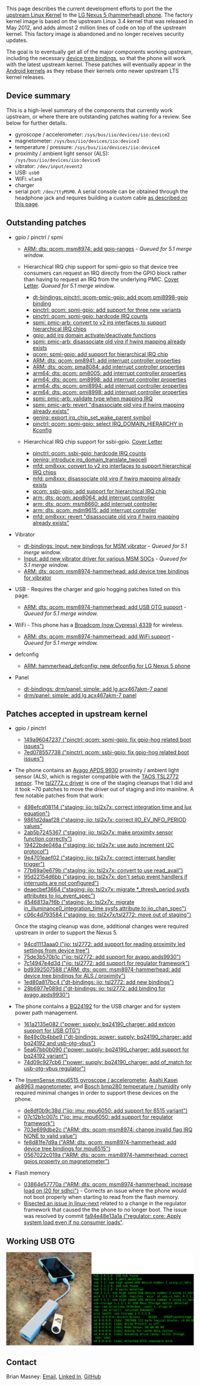 This page describes the current development efforts to port the the
[upstream Linux Kernel](https://www.kernel.org/) to the
[LG Nexus 5 (hammerhead) phone](https://en.wikipedia.org/wiki/Nexus_5). The factory
kernel image is based on the upstream Linux 3.4 kernel that was released in May 2012, and adds
almost 2 million lines of code on top of the upstream kernel. This factory image is abandoned
and no longer receives security updates.

The goal is to eventually get all of the major components working upstream, including the necessary
[device tree bindings](https://elinux.org/images/f/f9/Petazzoni-device-tree-dummies_0.pdf),
so that the phone will work with the latest upstream kernel. These patches will eventually appear
in the [Android kernels](https://android.googlesource.com/kernel/common/) as they rebase their
kernels onto newer upstream LTS kernel releases.

## Device summary

This is a high-level summary of the components that currently work upstream, or where there are
outstanding patches waiting for a review. See below for further details.

- gyroscope / accelerometer: `/sys/bus/iio/devices/iio:device2`
- magnetometer: `/sys/bus/iio/devices/iio:device3`
- temperature / pressure: `/sys/bus/iio/devices/iio:device4`
- proximity / ambient light sensor (ALS): `/sys/bus/iio/devices/iio:device5`
- vibrator: `/dev/input/event2`
- USB: `usb0`
- WiFi: `wlan0`
- charger
- serial port: `/dev/ttyMSM0`. A serial console can be obtained through the headphone jack and
  requires building a custom cable [as described on this page](UART_CABLE.md).

## Outstanding patches

- gpio / pinctrl / spmi

  - [ARM: dts: qcom: msm8974: add gpio-ranges](https://lore.kernel.org/lkml/20181101001149.13453-7-masneyb@onstation.org/) - *Queued for 5.1 merge window.*

  - Hierarchical IRQ chip support for spmi-gpio so that device tree consumers can request an IRQ
    directly from the GPIO block rather than having to request an IRQ from the underlying PMIC.
    [Cover Letter](https://lore.kernel.org/lkml/20190119204252.18370-1-masneyb@onstation.org/).
    *Queued for 5.1 merge window.*

    - [dt-bindings: pinctrl: qcom-pmic-gpio: add qcom,pmi8998-gpio binding](https://lore.kernel.org/lkml/20190119204252.18370-2-masneyb@onstation.org/)
    - [pinctrl: qcom: spmi-gpio: add support for three new variants](https://lore.kernel.org/lkml/20190119204252.18370-3-masneyb@onstation.org/)
    - [pinctrl: qcom: spmi-gpio: hardcode IRQ counts](https://lore.kernel.org/lkml/20190119204252.18370-4-masneyb@onstation.org/)
    - [spmi: pmic-arb: convert to v2 irq interfaces to support hierarchical IRQ chips](https://lore.kernel.org/lkml/20190119204252.18370-5-masneyb@onstation.org/)
    - [gpio: add irq domain activate/deactivate functions](https://lore.kernel.org/lkml/20190119204252.18370-6-masneyb@onstation.org/)
    - [spmi: pmic-arb: disassociate old virq if hwirq mapping already exists](https://lore.kernel.org/lkml/20190119204252.18370-7-masneyb@onstation.org/)
    - [qcom: spmi-gpio: add support for hierarchical IRQ chip](https://lore.kernel.org/lkml/20190119204252.18370-8-masneyb@onstation.org/)
    - [ARM: dts: qcom: pm8941: add interrupt controller properties](https://lore.kernel.org/lkml/20190119204252.18370-9-masneyb@onstation.org/)
    - [ARM: dts: qcom: pma8084: add interrupt controller properties](https://lore.kernel.org/lkml/20190119204252.18370-10-masneyb@onstation.org/)
    - [arm64: dts: qcom: pm8005: add interrupt controller properties](https://lore.kernel.org/lkml/20190119204252.18370-11-masneyb@onstation.org/)
    - [arm64: dts: qcom: pm8998: add interrupt controller properties](https://lore.kernel.org/lkml/20190119204252.18370-12-masneyb@onstation.org/)
    - [arm64: dts: qcom: pmi8994: add interrupt controller properties](https://lore.kernel.org/lkml/20190119204252.18370-13-masneyb@onstation.org/)
    - [arm64: dts: qcom: pmi8998: add interrupt controller properties](https://lore.kernel.org/lkml/20190119204252.18370-14-masneyb@onstation.org/)
    - [spmi: pmic-arb: validate type when mapping IRQ](https://lore.kernel.org/lkml/20190119204252.18370-15-masneyb@onstation.org/)
    - [spmi: pmic-arb: revert "disassociate old virq if hwirq mapping already exists"](https://lore.kernel.org/lkml/20190119204252.18370-16-masneyb@onstation.org/)
    - [genirq: export irq_chip_set_wake_parent symbol](https://lore.kernel.org/lkml/20190204095853.12212-1-masneyb@onstation.org/)
    - [pinctrl: qcom: spmi-gpio: select IRQ_DOMAIN_HIERARCHY in Kconfig](https://lore.kernel.org/lkml/20190204095853.12212-2-masneyb@onstation.org/)

  - Hierarchical IRQ chip support for ssbi-gpio.
    [Cover Letter](https://lore.kernel.org/lkml/20190125162302.14036-1-masneyb@onstation.org/)

    - [pinctrl: qcom: ssbi-gpio: hardcode IRQ counts](https://lore.kernel.org/lkml/20190125162302.14036-2-masneyb@onstation.org/)
    - [genirq: introduce irq_domain_translate_twocell](https://lore.kernel.org/lkml/20190125162302.14036-3-masneyb@onstation.org/)
    - [mfd: pm8xxx: convert to v2 irq interfaces to support hierarchical IRQ chips](https://lore.kernel.org/lkml/20190125162302.14036-4-masneyb@onstation.org/)
    - [mfd: pm8xxx: disassociate old virq if hwirq mapping already exists](https://lore.kernel.org/lkml/20190125162302.14036-5-masneyb@onstation.org/)
    - [qcom: ssbi-gpio: add support for hierarchical IRQ chip](https://lore.kernel.org/lkml/20190125162302.14036-6-masneyb@onstation.org/)
    - [arm: dts: qcom: apq8064: add interrupt controller](https://lore.kernel.org/lkml/20190125162302.14036-7-masneyb@onstation.org/)
    - [arm: dts: qcom: msm8660: add interrupt controller](https://lore.kernel.org/lkml/20190125162302.14036-8-masneyb@onstation.org/)
    - [arm: dts: qcom: mdm9615: add interrupt controller](https://lore.kernel.org/lkml/20190125162302.14036-9-masneyb@onstation.org/)
    - [mfd: pm8xxx: revert "disassociate old virq if hwirq mapping already exists"](https://lore.kernel.org/lkml/20190125162302.14036-10-masneyb@onstation.org/)

- Vibrator

  - [dt-bindings: Input: new bindings for MSM vibrator](https://lore.kernel.org/lkml/20190206013329.18195-2-masneyb@onstation.org/) - *Queued for 5.1 merge window.*
  - [Input: add new vibrator driver for various MSM SOCs](https://lore.kernel.org/lkml/20190206013329.18195-3-masneyb@onstation.org/) - *Queued for 5.1 merge window.*
  - [ARM: dts: qcom: msm8974-hammerhead: add device tree bindings for vibrator](https://lore.kernel.org/lkml/20190206013329.18195-4-masneyb@onstation.org/)

- USB - Requires the charger and gpio hogging patches listed on this page.

  - [ARM: dts: qcom: msm8974-hammerhead: add USB OTG support](https://lore.kernel.org/lkml/20181101001149.13453-8-masneyb@onstation.org/) - *Queued for 5.1 merge window.*

- WiFi - This phone has a [Broadcom (now Cypress) 4339](http://www.cypress.com/file/298016/download)
  for wireless.

  - [ARM: dts: qcom: msm8974-hammerhead: add WiFi support](https://lore.kernel.org/lkml/20181104215034.3677-1-masneyb@onstation.org/) - *Queued for 5.1 merge window.*

- defconfig

  - [ARM: hammerhead_defconfig: new defconfig for LG Nexus 5 phone](https://lore.kernel.org/lkml/20190124161621.24185-1-masneyb@onstation.org/)

- Panel

  - [dt-bindings: drm/panel: simple: add lg,acx467akm-7 panel](https://lore.kernel.org/lkml/20181124200628.24393-1-masneyb@onstation.org/)
  - [drm/panel: simple: add lg,acx467akm-7 panel](https://lore.kernel.org/lkml/20181124200628.24393-2-masneyb@onstation.org/)

## Patches accepted in upstream kernel

- gpio / pinctrl

  - [149a96047237 ("pinctrl: qcom: spmi-gpio: fix gpio-hog related boot issues")](https://git.kernel.org/pub/scm/linux/kernel/git/torvalds/linux.git/commit/?id=149a96047237574b756d872007c006acd0cc6687)
  - [7ed078557738 ("pinctrl: qcom: ssbi-gpio: fix gpio-hog related boot issues")](https://git.kernel.org/pub/scm/linux/kernel/git/torvalds/linux.git/commit/?id=7ed07855773814337b9814f1c3e866df52ebce68)

- The phone contains an [Avago APDS 9930](https://docs.broadcom.com/docs/AV02-3190EN)
  proximity / ambient light sensor (ALS), which is register compatible with the
  [TAOS TSL2772 sensor](https://ams.com/eng/content/download/291503/1066377/file/TSL2772_DS000181_2-00.pdf).
  The [tsl2772.c driver](https://git.kernel.org/pub/scm/linux/kernel/git/torvalds/linux.git/tree/drivers/iio/light/tsl2772.c)
  is one of the staging cleanups that I did and it took ~70 patches to move the driver out of
  staging and into mainline. A few notable patches from that work:

  - [498efcd08114 ("staging: iio: tsl2x7x: correct integration time and lux equation")](https://git.kernel.org/pub/scm/linux/kernel/git/torvalds/linux.git/commit/?id=498efcd08114905074a644bf81f82ce5c62eac43)
  - [9861d2daaf28 ("staging: iio: tsl2x7x: correct IIO_EV_INFO_PERIOD values"](https://git.kernel.org/pub/scm/linux/kernel/git/torvalds/linux.git/commit/?id=9861d2daaf28e7beaa0c655206c595094d47ccd8)
  - [2ab5b7245367 ("staging: iio: tsl2x7x: make proximity sensor function correctly")](https://git.kernel.org/pub/scm/linux/kernel/git/torvalds/linux.git/commit/?id=2ab5b72453672ea18a176925becc40888df435ce)
  - [19422bde046a ("staging: iio: tsl2x7x: use auto increment I2C protocol")](https://git.kernel.org/pub/scm/linux/kernel/git/torvalds/linux.git/commit/?id=19422bde046a7fa549565300d0a4c4dc1e8d585a)
  - [9e4701eaef02 ("staging: iio: tsl2x7x: correct interrupt handler trigger")](https://git.kernel.org/pub/scm/linux/kernel/git/torvalds/linux.git/commit/?id=9e4701eaef02e1192faca2d0b3529249522f6253)
  - [77b69a0e679b ("staging: iio: tsl2x7x: convert to use read_avail")](https://git.kernel.org/pub/scm/linux/kernel/git/torvalds/linux.git/commit/?id=77b69a0e679b5ca67c5a2b925c195d22dadff12d)
  - [95d22154d6bb ("staging: iio: tsl2x7x: don't setup event handlers if interrupts are not configured")](https://git.kernel.org/pub/scm/linux/kernel/git/torvalds/linux.git/commit/?id=95d22154d6bb980a80d59e500e8350d9a0e03f92)
  - [deaecbef3664 ("staging: iio: tsl2x7x: migrate *_thresh_period sysfs attributes to iio_event_spec")](https://git.kernel.org/pub/scm/linux/kernel/git/torvalds/linux.git/commit/?id=deaecbef366497c3435b573fed7991d89af9f59c)
  - [4546813a7f6b ("staging: iio: tsl2x7x: migrate in_illuminance0_integration_time sysfs attribute to iio_chan_spec")](https://git.kernel.org/pub/scm/linux/kernel/git/torvalds/linux.git/commit/?id=4546813a7f6b3dc67ac258666092b1952c4e2ea1)
  - [c06c4d793584 ("staging: iio: tsl2x7x/tsl2772: move out of staging")](https://git.kernel.org/pub/scm/linux/kernel/git/torvalds/linux.git/commit/?id=c06c4d793584b965bf5fa3fb107f6279643574e2)

  Once the staging cleanup was done, additional changes were required upstream in order to support
  the Nexus 5.

  - [94cd1113aaa0 ("iio: tsl2772: add support for reading proximity led settings from device tree")](https://git.kernel.org/pub/scm/linux/kernel/git/torvalds/linux.git/commit/?id=94cd1113aaa07762c57032e2e6212531f5308893)
  - [75de3b570b1c ("iio: tsl2772: add support for avago,apds9930")](https://git.kernel.org/pub/scm/linux/kernel/git/torvalds/linux.git/commit/?id=75de3b570b1c80f185df5289cb781e453fd64502)
  - [7c14947e4d3d ("iio: tsl2772: add support for regulator framework")](https://git.kernel.org/pub/scm/linux/kernel/git/torvalds/linux.git/commit/?id=7c14947e4d3d8585cc047b132cd1a4ac3167928c)
  - [bd9392507588 ("ARM: dts: qcom: msm8974-hammerhead: add device tree bindings for ALS / proximity")](https://git.kernel.org/pub/scm/linux/kernel/git/torvalds/linux.git/commit/?id=bd9392507588483da81337cb430531d1cb114845)
  - [1ed80a817bc4 ("dt-bindings: iio: tsl2772: add new bindings")](https://git.kernel.org/pub/scm/linux/kernel/git/torvalds/linux.git/commit/?id=1ed80a817bc42de91701cc60e58d968077359a58)
  - [28b6977e089d ("dt-bindings: iio: tsl2772: add binding for avago,apds9930")](https://git.kernel.org/pub/scm/linux/kernel/git/torvalds/linux.git/commit/?id=28b6977e089dda97f8f32ac1a6a223f59e7065f4)

- The phone contains a [BQ24192](http://www.ti.com/lit/pdf/slusaw5) for the USB charger and for
  system power path management.

  - [161a2135e082 ("power: supply: bq24190_charger: add extcon support for USB OTG")](https://git.kernel.org/pub/scm/linux/kernel/git/torvalds/linux.git/commit/?id=161a2135e08274a6fa9742e1c020d8138d0032a1)
  - [8e49c0b4bbe9 ("dt-bindings: power: supply: bq24190_charger: add bq24192 and usb-otg-vbus")](https://git.kernel.org/pub/scm/linux/kernel/git/torvalds/linux.git/commit/?id=8e49c0b4bbe9482a26e8ad26a99ee99b806f6ac4)
  - [5ea67bb0b090 ("power: supply: bq24190_charger: add support for bq24192 variant")](https://git.kernel.org/pub/scm/linux/kernel/git/torvalds/linux.git/commit/?id=5ea67bb0b090033750a91325448dbee1d5b58b01)
  - [74d09c927cb6 ("power: supply: bq24190_charger: add of_match for usb-otg-vbus regulator")](https://git.kernel.org/pub/scm/linux/kernel/git/torvalds/linux.git/commit/?id=74d09c927cb69bd10c63e0c6dd3d1c71709ee7ea)

- The
  [InvenSense mpu6515 gyroscope / accelerometer](https://www.invensense.com/wp-content/uploads/2015/02/PS-MPU-9250A-01-v1.1.pdf),
  [Asahi Kasei ak8963 magnetometer](https://www.akm.com/akm/en/file/datasheet/AK8963C.pdf), and
  [Bosch bmp280 temperature / humidity](https://ae-bst.resource.bosch.com/media/_tech/media/datasheets/BST-BMP280-DS001-19.pdf)
  only required minimal changes in order to support these devices on the phone.

  - [de8df0b9c38d ("iio: imu: mpu6050: add support for 6515 variant")](https://git.kernel.org/pub/scm/linux/kernel/git/torvalds/linux.git/commit/?id=de8df0b9c38d8f232f0df03220ff540a54eaf73d)
  - [07c12b1c007c ("iio: imu: mpu6050: add support for regulator framework")](https://git.kernel.org/pub/scm/linux/kernel/git/torvalds/linux.git/commit/?id=07c12b1c007c5c1d9c434ec9a19373ce5d87fe04)
  - [703e699dbe2c ("ARM: dts: qcom-msm8974: change invalid flag IRQ NONE to valid value")](https://git.kernel.org/pub/scm/linux/kernel/git/torvalds/linux.git/commit/?id=703e699dbe2cd106c406882f5c385485a1156cc9)
  - [fe8d81fe7d9a ("ARM: dts: qcom: msm8974-hammerhead: add device tree bindings for mpu6515")](https://git.kernel.org/pub/scm/linux/kernel/git/torvalds/linux.git/commit/?id=fe8d81fe7d9aab6a8e22c8b115eb06b7707087db)
  - [0567022c019a ("ARM: dts: qcom: msm8974-hammerhead: correct gpios property on magnetometer")](https://git.kernel.org/pub/scm/linux/kernel/git/torvalds/linux.git/commit/?id=0567022c019ad1a1d7bb980a99797f7a7a11d7d3)

- Flash memory 

  - [03864e57770a ("ARM: dts: qcom: msm8974-hammerhead: increase load on l20 for sdhci")](https://git.kernel.org/pub/scm/linux/kernel/git/torvalds/linux.git/commit/?id=03864e57770a9541e7ff3990bacf2d9a2fffcd5d) -
    Corrects an issue where the phone would not boot properly when starting to read from the flash
    memory.
  - [Bisected an issue in linux-next](https://lore.kernel.org/lkml/20181125093750.GA28055@basecamp/)
    related to a change in the regulator framework that caused the the phone to no longer boot. The
    issue was resolved by commit
    [fa94e48e13a1a ("regulator: core: Apply system load even if no consumer loads"](https://git.kernel.org/pub/scm/linux/kernel/git/torvalds/linux.git/commit/?id=fa94e48e13a1).

## Working USB OTG

![USB OTG](images/usb-otg.png?raw=1)

## Contact

Brian Masney: [Email](mailto:masneyb@onstation.org), [Linked In](https://www.linkedin.com/in/brian-masney/), [GitHub](https://github.com/masneyb)
